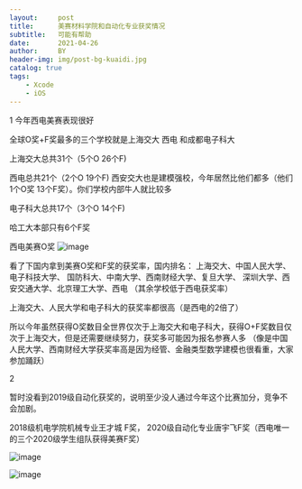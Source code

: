 ```yaml
---
layout:     post
title:      美赛材料学院和自动化专业获奖情况
subtitle:   可能有帮助
date:       2021-04-26
author:     BY
header-img: img/post-bg-kuaidi.jpg
catalog: true
tags:
    - Xcode
    - iOS
---
```

1 
今年西电美赛表现很好

全球O奖+F奖最多的三个学校就是上海交大  西电 和成都电子科大


上海交大总共31个（5个O 26个F)

西电总共21个（2个O 19个F) 西安交大也是建模强校，今年居然比他们都多（他们1个O奖 13个F奖）。你们学校内部牛人就比较多

电子科大总共17个（3个O 14个F)     

哈工大本部只有6个F奖


西电美赛O奖 
![image](https://user-images.githubusercontent.com/24884878/115968055-671bf780-a568-11eb-9a90-aedc48e644a9.png)

看了下国内拿到美赛O奖和F奖的获奖率，国内排名：
上海交大、中国人民大学、电子科技大学、
国防科大、中南大学、西南财经大学、复旦大学、
深圳大学、西安交通大学、北京理工大学、西电
（其余学校低于西电获奖率）

上海交大、人民大学和电子科大的获奖率都很高（是西电的2倍了）

所以今年虽然获得O奖数目全世界仅次于上海交大和电子科大，获得O+F奖数目仅次于上海交大，但是还需要继续努力，获奖多可能因为报名参赛人多
（像是中国人民大学、西南财经大学获奖率高是因为经管、金融类型数学建模也很看重，大家参加踊跃）


2 

暂时没看到2019级自动化获奖的，说明至少没人通过今年这个比赛加分，竞争不会加剧。

2018级机电学院机械专业王才城 F奖， 2020级自动化专业唐宇飞F奖（西电唯一的三个2020级学生组队获得美赛F奖）

![image](https://user-images.githubusercontent.com/24884878/115967953-ee1ca000-a567-11eb-85c8-9cb2a4eb1e22.png)

![image](https://user-images.githubusercontent.com/24884878/115968017-2cb25a80-a568-11eb-92d3-bd51795990b2.png)


